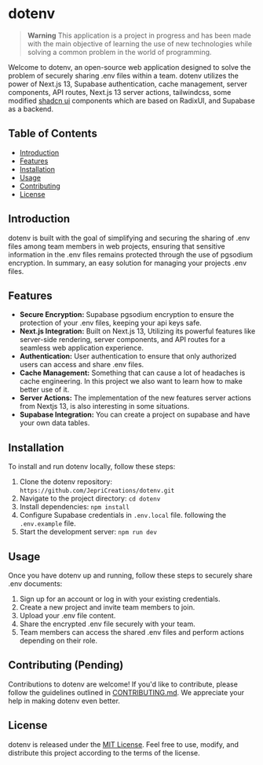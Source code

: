 # dotenv

> **Warning**
> This application is a project in progress and has been made with the main objective of learning the use of new technologies while solving a common problem in the world of programming.

Welcome to dotenv, an open-source web application designed to solve the problem of securely sharing .env files within a team. dotenv utilizes the power of Next.js 13, Supabase authentication, cache management, server components, API routes, Next.js 13 server actions, tailwindcss, some modified [shadcn ui](https://ui.shadcn.com/) components which are based on RadixUI, and Supabase as a backend.

## Table of Contents

- [Introduction](#introduction)
- [Features](#features)
- [Installation](#installation)
- [Usage](#usage)
- [Contributing](#contributing)
- [License](#license)

## Introduction

dotenv is built with the goal of simplifying and securing the sharing of .env files among team members in web projects, ensuring that sensitive information in the .env files remains protected through the use of pgsodium encryption. In summary, an easy solution for managing your projects .env files.

## Features

- **Secure Encryption:** Supabase pgsodium encryption to ensure the protection of your .env files, keeping your api keys safe.
- **Next.js Integration:** Built on Next.js 13, Utilizing its powerful features like server-side rendering, server components, and API routes for a seamless web application experience.
- **Authentication:** User authentication to ensure that only authorized users can access and share .env files.
- **Cache Management:** Something that can cause a lot of headaches is cache engineering. In this project we also want to learn how to make better use of it.
- **Server Actions:** The implementation of the new features server actions from Nextjs 13, is also interesting in some situations.
- **Supabase Integration:** You can create a project on supabase and have your own data tables.

## Installation

To install and run dotenv locally, follow these steps:

1. Clone the dotenv repository: `https://github.com/JepriCreations/dotenv.git`
2. Navigate to the project directory: `cd dotenv`
3. Install dependencies: `npm install`
4. Configure Supabase credentials in `.env.local` file. following the `.env.example` file.
5. Start the development server: `npm run dev`

## Usage

Once you have dotenv up and running, follow these steps to securely share .env documents:

1. Sign up for an account or log in with your existing credentials.
2. Create a new project and invite team members to join.
3. Upload your .env file content.
4. Share the encrypted .env file securely with your team.
5. Team members can access the shared .env files and perform actions depending on their role.

## Contributing (Pending)

Contributions to dotenv are welcome! If you'd like to contribute, please follow the guidelines outlined in [CONTRIBUTING.md](CONTRIBUTING.md). We appreciate your help in making dotenv even better.

## License

dotenv is released under the [MIT License](LICENSE). Feel free to use, modify, and distribute this project according to the terms of the license.
